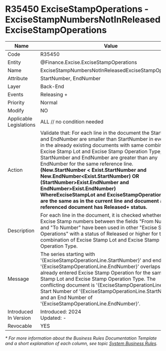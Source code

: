 ﻿---
erp.type: business-rule
erp.entity: Finance.Excise.ExciseStampOperations
---

# R35450 ExciseStampOperations - ExciseStampNumbersNotInReleasedExciseStampOperations
| Name                    | Value                                                        |
| ----------------------- | ------------------------------------------------------------ |
| Code                    | R35450                                                       |
| Entity                  | @Finance.Excise.ExciseStampOperations                        |
| Name                    | ExciseStampNumbersNotInReleasedExciseStampOperations         |
| Attribute               | StartNumber, EndNumber                                       |
| Layer                   | Back-End                                                     |
| Events                  | Releasing +                                                  |
| Priority                | Normal                                                       |
| Modify                  | NO                                                           |
| Applicable Legislations | ALL // no condition needed                                   |
| Action                  | Validate that: For each line in the document the StartNumber and EndNumber are smaller than StartNumber in every line in the already existing documents with same combination of Excise Stamp Lot and Excise Stamp Operation Type, or StartNumber and EndNumber are greater than any EndNumber for the same reference line.<br />**(New.StartNumber < Exist.StartNumber and New.EndNumber<Exist.StartNumber) OR (StartNumber>Exist.EndNumber and EndNumber>Exist.EndNumber) <br />WhereExciseStampLot and ExciseStampOperationType  are the same as in the current line and document and the referenced document has Released+ status.** |
| Description             | For each line in the document, it is checked whether the Excise Stamp numbers between the fields "From Number" and "To Number" have been used in other "Excise Stamp Operations" with a status of Released or higher for the same combination of Excise Stamp Lot and Excise Stamp Operation Type. |
| Message                 | The series starting with '{ExciseStampOperationLine.StartNumber}' and ending with '{ExciseStampOperationLine.EndNumber}' overlaps with an already entered Excise Stamp Operation for the same Excise Stamp Lot and Excise Stamp Operation Type. The conflicting document is '{ExciseStampOperationLine}' with a Start Number of '{ExciseStampOperationLine.StartNumber}' and an End Number of '{ExciseStampOperationLine.EndNumber}'. |
| Introduced In Version   | Introduced: 2024<br>Updated: -                               |
| Revocable               | YES                                                          |

*\* For more information about the Business Rules Documentation Template and a short explanation of each column, see
topic [System Business Rules](../templates/template-description-system-business-rules.md).*
